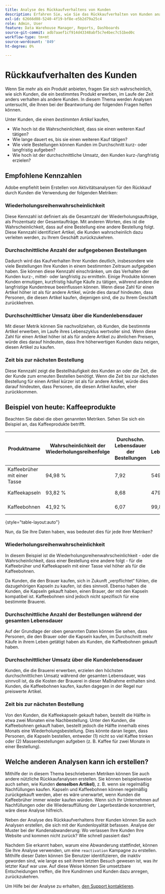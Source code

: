 ```yaml
---
title: Analyse des Rückkaufverhaltens von Kunden
description: Erfahren Sie, wie Sie das Rückkaufverhalten von Kunden analysieren können.
exl-id: 62666d08-5240-4f19-bf8e-e5b2d79a25c4
role: Admin, User
feature: Data Warehouse Manager, Reports, Dashboards
source-git-commit: adb7aaef1cf914d43348abf5c7e4bec7c51bed0c
workflow-type: tm+mt
source-wordcount: '849'
ht-degree: 0%

---
```


# Rückkaufverhalten des Kunden

Wenn Sie mehr als ein Produkt anbieten, fragen Sie sich wahrscheinlich, wie sich Kunden, die ein bestimmtes Produkt erwerben, im Laufe der Zeit anders verhalten als andere Kunden. In diesem Thema werden Analysen untersucht, die Ihnen bei der Beantwortung der folgenden Fragen helfen können.

Unter Kunden, die einen *bestimmten Artikel* kaufen,

* Wie hoch ist die Wahrscheinlichkeit, dass sie einen weiteren Kauf tätigen?
* Wie lange dauert es, bis sie einen weiteren Kauf tätigen?
* Wie viele Bestellungen können Kunden im Durchschnitt kurz- oder langfristig aufgeben?
* Wie hoch ist der durchschnittliche Umsatz, den Kunden kurz-/langfristig erzielen?

## Empfohlene Kennzahlen

Adobe empfiehlt beim Erstellen von Aktivitätsanalysen für den Rückkauf durch Kunden die Verwendung der folgenden Metriken:

### Wiederholungsreihenwahrscheinlichkeit

Diese Kennzahl ist definiert als die Gesamtzahl der Wiederholungsaufträge, als Prozentsatz der Gesamtaufträge. Mit anderen Worten, dies ist die Wahrscheinlichkeit, dass auf eine Bestellung eine andere Bestellung folgt. Diese Kennzahl identifiziert Artikel, die Kunden wahrscheinlich dazu verleiten werden, zu Ihrem Geschäft zurückzukehren.

### Durchschnittliche Anzahl der aufgegebenen Bestellungen

Dadurch wird das Kaufverhalten Ihrer Kunden deutlich, insbesondere wie viele Bestellungen Ihre Kunden in einem bestimmten Zeitraum aufgegeben haben. Sie können diese Kennzahl einschränken, um das Verhalten der Kunden kurz-, mittel- oder langfristig zu ermitteln. Einige Produkte können Kunden ermutigen, kurzfristig häufige Käufe zu tätigen, während andere die langfristige Kundentreue beeinflussen können. Wenn diese Zahl für einen Artikel höher ist als für andere Artikel, würde dies darauf hindeuten, dass Personen, die diesen Artikel kaufen, diejenigen sind, die zu Ihrem Geschäft zurückkehren.

### Durchschnittlicher Umsatz über die Kundenlebensdauer

Mit dieser Metrik können Sie nachvollziehen, ob Kunden, die bestimmte Artikel erwerben, im Laufe ihres Lebenszyklus wertvoller sind. Wenn diese Zahl für einen Artikel höher ist als für andere Artikel zu ähnlichen Preisen, würde dies darauf hindeuten, dass Ihre höherwertigen Kunden dazu neigen, diesen Artikel zu kaufen.

### Zeit bis zur nächsten Bestellung

Diese Kennzahl zeigt die Bestellhäufigkeit des Kunden an oder die Zeit, die der Kunde zum erneuten Bestellen benötigt. Wenn die Zeit bis zur nächsten Bestellung für einen Artikel kürzer ist als für andere Artikel, würde dies darauf hindeuten, dass Personen, die diesen Artikel kaufen, eher zurückkommen.

## Beispiel von heute: Kaffeeprodukte

Beachten Sie dabei die oben genannten Metriken. Sehen Sie sich ein Beispiel an, das Kaffeeprodukte betrifft.

| **Produktname** | **Wahrscheinlichkeit der Wiederholungsreihenfolge** | **Durchschn. Lebensdauer der Bestellungen** | **Durchschn. Lebensdauerumsatz** | **Mediane Zeit bis zur nächsten Bestellung** |
|-----|-----|-----|-----|-----|
| Kaffeebrüher mit einer Tasse | 94,98 % | 7,92 | 549,82 $ | 57,01 Tage |
| Kaffeekapseln | 93,82 % | 8,68 | 479,98 $ | 63,48 Tage |
| Kaffeebohnen | 41,92 % | 6,07 | 99,82 $ | 27,31 Tage |

{style="table-layout:auto"}

Nun, da Sie Ihre Daten haben, was bedeutet dies für jede Ihrer Metriken?

### Wiederholungsreihenwahrscheinlichkeit

In diesem Beispiel ist die Wiederholungsreihenwahrscheinlichkeit - oder die Wahrscheinlichkeit, dass einer Bestellung eine andere folgt - für die Kaffeebrüher und Kaffeekapseln mit einer Tasse viel höher als für die Kaffeebohnen.

Da Kunden, die den Brauer kaufen, sich in Zukunft „verpflichtet“ fühlen, die dazugehörigen Kapseln zu kaufen, ist dies sinnvoll. Ebenso haben die Kunden, die Kapseln gekauft haben, einen Brauer, der mit den Kapseln kompatibel ist. Kaffeebohnen sind jedoch nicht spezifisch für eine bestimmte Brauerei.

### Durchschnittliche Anzahl der Bestellungen während der gesamten Lebensdauer

Auf der Grundlage der oben genannten Daten können Sie sehen, dass Personen, die den Brauer oder die Kapseln kaufen, im Durchschnitt mehr Käufe in ihrem Leben getätigt haben als Kunden, die Kaffeebohnen gekauft haben.

### Durchschnittlicher Umsatz über die Kundenlebensdauer

Kunden, die die Brauerei erwerben, erzielen den höchsten durchschnittlichen Umsatz während der gesamten Lebensdauer, was sinnvoll ist, da die Kosten der Brauerei in dieser Maßnahme enthalten sind. Kunden, die Kaffeebohnen kaufen, kaufen dagegen in der Regel nur preiswerte Artikel.

### Zeit bis zur nächsten Bestellung

Von den Kunden, die Kaffeekapseln gekauft haben, bestellt die Hälfte in etwa zwei Monaten eine Nachbestellung. Unter den Kunden, die Kaffeebohnen gekauft haben, bestellt jedoch die Hälfte innerhalb eines Monats eine Wiederholungsbestellung. Dies könnte daran liegen, dass Personen, die Kapseln bestellen, entweder (1) nicht so viel Kaffee trinken oder (2) Massenbestellungen aufgeben (z. B. Kaffee für zwei Monate in einer Bestellung).

## Welche anderen Analysen kann ich erstellen?

Mithilfe der in diesem Thema beschriebenen Metriken können Sie auch andere nützliche Rückkaufanalysen erstellen. Sie können beispielsweise auch sehen, wie Kunden **denselben Artikel)**, z. B. wenn sie regelmäßig Nachfüllungen kaufen. Kapseln und Kaffeebohnen können regelmäßig zurückgekauft werden, aber es wäre unerwartet, wenn Kunden die Kaffeebrüher immer wieder kaufen würden. Wenn sich Ihr Unternehmen auf Nachfüllungen oder die Wiederauffüllung der Lagerbestände konzentriert, wäre diese Analyse hilfreich.

Neben der Analyse des Rückkaufverhaltens Ihrer Kunden können Sie auch Analysen erstellen, die sich mit der Kundenloyalität befassen. Analyse der Muster bei der Kundenabwanderung: Wo verlassen Ihre Kunden Ihre Website und kommen nicht zurück? Wie schnell passiert das?

Nachdem Sie erkannt haben, warum eine Abwanderung stattfindet, können Sie Ihre Analyse verwenden, um eine `reactivation` Kampagne zu erstellen. Mithilfe dieser Daten können Sie Benutzer identifizieren, die inaktiv geworden sind, wie lange es seit ihrem letzten Besuch gewesen ist, was ihr letzter Kauf war usw. Auf diese Weise können Sie umsetzbare Entscheidungen treffen, die Ihre Kundinnen und Kunden dazu anregen, zurückzukehren.

Um Hilfe bei der Analyse zu erhalten, [den Support kontaktieren](https://experienceleague.adobe.com/docs/commerce-knowledge-base/kb/troubleshooting/miscellaneous/mbi-service-policies.html?lang=de).
